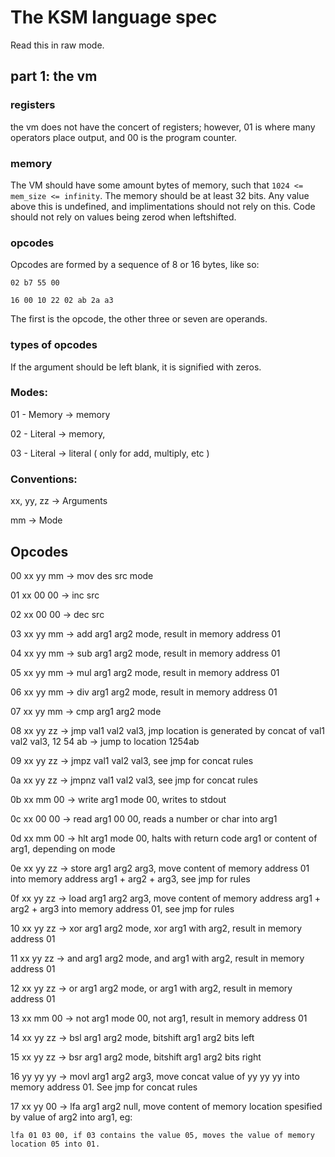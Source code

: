 # The KSM language spec

Read this in raw mode.

## part 1: the vm

### registers

the vm does not have the concert of registers; however, 01 is where many operators place output, and 00 is the program counter.

### memory

The VM should have some amount bytes of memory, such that `1024 <= mem_size <= infinity`.
The memory should be at least 32 bits. Any value above this is undefined, and implimentations should not rely on this. Code should not rely on values being zerod when leftshifted.

### opcodes

Opcodes are formed by a sequence of 8 or 16 bytes, like so:

`02 b7 55 00`

`16 00 10 22 02 ab 2a a3`

The first is the opcode, the other three or seven are operands.

### types of opcodes

If the argument should be left blank, it is signified with zeros.

### Modes:

01 - Memory -> memory 

02 - Literal -> memory,

03 - Literal -> literal ( only for add, multiply, etc )

### Conventions:

xx, yy, zz -> Arguments

mm -> Mode

## Opcodes

00 xx yy mm -> mov des src mode

01 xx 00 00 -> inc src

02 xx 00 00 -> dec src

03 xx yy mm -> add arg1 arg2 mode, result in memory address 01

04 xx yy mm -> sub arg1 arg2 mode, result in memory address 01

05 xx yy mm -> mul arg1 arg2 mode, result in memory address 01

06 xx yy mm -> div arg1 arg2 mode, result in memory address 01

07 xx yy mm -> cmp arg1 arg2 mode

08 xx yy zz -> jmp val1 val2 val3, jmp location is generated by concat of val1 val2 val3, 12 54 ab -> jump to location 1254ab

09 xx yy zz -> jmpz val1 val2 val3, see jmp for concat rules

0a xx yy zz -> jmpnz val1 val2 val3, see jmp for concat rules

0b xx mm 00 -> write arg1 mode 00, writes to stdout

0c xx 00 00 -> read arg1 00 00, reads a number or char into arg1

0d xx mm 00 -> hlt arg1 mode 00, halts with return code arg1 or content of arg1, depending on mode

0e xx yy zz -> store arg1 arg2 arg3, move content of memory address 01 into memory address arg1 + arg2 + arg3, see jmp for rules

0f xx yy zz -> load arg1 arg2 arg3, move content of memory address arg1 + arg2 + arg3 into memory address 01, see jmp for rules

10 xx yy zz -> xor arg1 arg2 mode, xor arg1 with arg2, result in memory address 01

11 xx yy zz -> and arg1 arg2 mode, and arg1 with arg2, result in memory address 01

12 xx yy zz -> or arg1 arg2 mode, or arg1 with arg2, result in memory address 01

13 xx mm 00 -> not arg1 mode 00, not arg1, result in memory address 01

14 xx yy zz -> bsl arg1 arg2 mode, bitshift arg1 arg2 bits left

15 xx yy zz -> bsr arg1 arg2 mode, bitshift arg1 arg2 bits right

16 yy yy yy -> movl arg1 arg2 arg3, move concat value of yy yy yy into memory address 01. See jmp for concat rules

17 xx yy 00 -> lfa arg1 arg2 null, move content of memory location spesified by value of arg2 into arg1, eg:

`lfa 01 03 00, if 03 contains the value 05, moves the value of memory location 05 into 01.`
